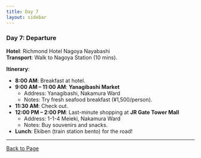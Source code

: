 ```yaml
---
title: Day 7
layout: sidebar
---
```

### **Day 7: Departure**  
**Hotel**: Richmond Hotel Nagoya Nayabashi  
**Transport**: Walk to Nagoya Station (10 mins).  

**Itinerary**:  
- **8:00 AM**: Breakfast at hotel.  
- **9:00 AM – 11:00 AM**: **Yanagibashi Market**  
  - Address: Yanagibashi, Nakamura Ward  
  - Notes: Try fresh seafood breakfast (¥1,500/person).  
- **11:30 AM**: Check out.  
- **12:00 PM – 2:00 PM**: Last-minute shopping at **JR Gate Tower Mall**  
  - Address: 1-1-4 Meieki, Nakamura Ward  
  - Notes: Buy souvenirs and snacks.  
- **Lunch**: Ekiben (train station bento) for the road!  

---- 
[Back to Page](https://inducedcandle172.github.io/inducedcandle172)  
